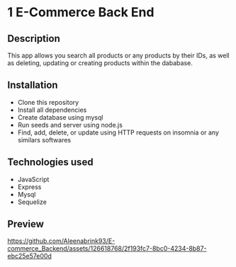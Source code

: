 # 1 E-Commerce Back End

## Description
This app allows you search all products or any products by their IDs, as well as deleting, updating or creating products within the dababase.

## Installation
- Clone this repository
- Install all dependencies
- Create database using mysql
- Run seeds and server using node.js
- Find, add, delete, or update using HTTP requests on insomnia or any similars softwares

## Technologies used
- JavaScript
- Express
- Mysql
- Sequelize

## Preview

https://github.com/Aleenabrink93/E-commerce_Backend/assets/126618768/2f193fc7-8bc0-4234-8b87-ebc25e57e00d

